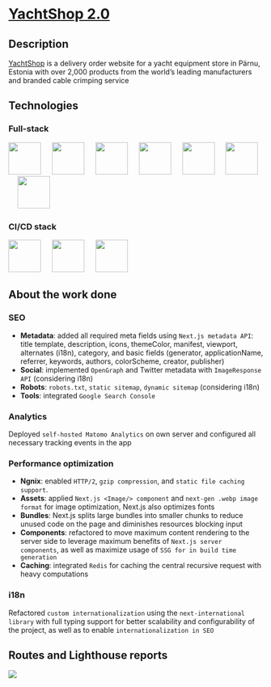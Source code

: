 # [YachtShop 2.0](https://yachtshop.ee/)

## Description

[YachtShop](https://yachtshop.ee) is a delivery order website for a yacht equipment store in Pärnu, Estonia with over 2,000 products from the world’s leading manufacturers and branded cable crimping service

## Technologies

### Full-stack 

<p>
<img background-color='#ECD53F' width='64' src='https://github.com/RoundedToken/yacht_shop_admin/assets/117864556/b3ae4356-16be-454d-97dd-1d5d30f49413'/>
&emsp;
<img background-color='#ECD53F' width='64' src='https://github.com/RoundedToken/ticketSearch/assets/117864556/fb446c3b-df86-4093-9128-5a2935970d7b'/>
&emsp;
<img background-color='#ECD53F' width='64' src='https://user-images.githubusercontent.com/117864556/231853059-42dbeb92-46e5-464c-96fb-1f96c318f2b3.svg'/>
&emsp;
<img background-color='#ECD53F' width='64' src='https://github.com/RoundedToken/yacht_shop_2.0/assets/117864556/7757e5e0-9d25-44f5-b8ff-c1e604393592'/>
&emsp;
<img background-color='#ECD53F' width='64' src='https://user-images.githubusercontent.com/117864556/231822337-e7f5ac40-8640-4be1-b23a-d43fd642262c.svg'/>
&emsp;
<img background-color='#ECD53F' width='64' src='https://user-images.githubusercontent.com/117864556/231822633-2a95fe34-3182-4ab9-8025-2c78027190a8.svg'/>
&emsp;
<img background-color='#ECD53F' width='64' src='https://user-images.githubusercontent.com/117864556/231823330-a690159b-92b3-4127-a6f2-52ef8356371e.svg'/>

### CI/CD stack
<p>
<img background-color='#ECD53F' width='64' src='https://github.com/RoundedToken/yacht_shop/assets/117864556/9d33c06d-9eec-402f-b901-df0678630a27'/>
&emsp;
<img background-color='#ECD53F' width='64' src='https://github.com/RoundedToken/yacht_shop/assets/117864556/aeaebabf-088b-4abe-bf5f-e11881ca983c'/>
&emsp;
<img background-color='#ECD53F' width='64' src='https://github.com/RoundedToken/yacht_shop/assets/117864556/cfb831eb-8c68-49b2-bbb9-c880f74c3850'/>

## About the work done

### SEO
- **Metadata**: added all required meta fields using `Next.js metadata API`: title template, description, icons, themeColor, manifest, viewport, alternates (i18n), category, and basic fields (generator, applicationName, referrer, keywords, authors, colorScheme, creator, publisher)
- **Social**: implemented `OpenGraph` and Twitter metadata with `ImageResponse API` (considering i18n)
- **Robots**: `robots.txt`, `static sitemap`, `dynamic sitemap` (considering i18n)
- **Tools**: integrated `Google Search Console`

### Analytics
Deployed `self-hosted Matomo Analytics` on own server and configured all necessary tracking events in the app

### Performance optimization
- **Ngnix**: enabled `HTTP/2`, `gzip compression`, and `static file caching support`.
- **Assets**: applied `Next.js <Image/> component` and `next-gen .webp image format` for image optimization, Next.js also optimizes fonts
- **Bundles**: Next.js splits large bundles into smaller chunks to reduce unused code on the page and diminishes resources blocking input
- **Components**: refactored to move maximum content rendering to the server side to leverage maximum benefits of `Next.js server components`, as well as maximize usage of `SSG for in build time generation`
- **Caching**: integrated `Redis` for caching the central recursive request with heavy computations

### i18n
Refactored `custom internationalization` using the `next-international library` with full typing support for better scalability and configurability of the project, as well as to enable `internationalization in SEO`

## Routes and Lighthouse reports
<img src="https://github.com/RoundedToken/yacht_shop_2.0/assets/117864556/4f6f598f-bad2-4dee-94f3-99f50cb2b389" />


